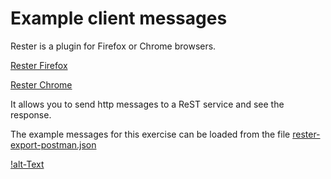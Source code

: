 # Example client messages

Rester is a plugin for Firefox or Chrome browsers. 

[Rester Firefox](https://addons.mozilla.org/en-GB/firefox/addon/rester/)

[Rester Chrome](https://chrome.google.com/webstore/detail/rester/eejfoncpjfgmeleakejdcanedmefagga?hl=en)

It allows you to send http messages to a ReST service and see the response.
 
The example messages for this exercise can be loaded from the file [rester-export-postman.json](../rester/rester-export-postman.json)

[!alt-Text](../rester/rester-creditcard.jpg)